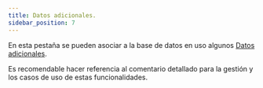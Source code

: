 ```yaml
---
title: Datos adicionales.
sidebar_position: 7
---
```


En esta pestaña se pueden asociar a la base de datos en uso algunos [Datos adicionales](/docs/configurations/utility/extra-data/extradata/new-extradata).

Es recomendable hacer referencia al comentario detallado para la gestión y los casos de uso de estas funcionalidades.
